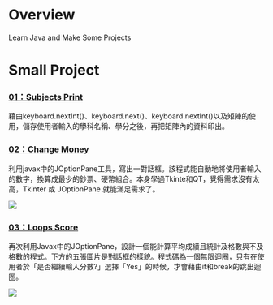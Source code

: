 # Overview
Learn Java and Make Some Projects

# Small Project
### [01：Subjects Print](https://github.com/tailer954/JavaLearning/blob/master/Small%20Project/01_subjects_print.java)   
藉由keyboard.nextInt()、keyboard.next()、keyboard.nextInt()以及矩陣的使用，儲存使用者輸入的學科名稱、學分之後，再把矩陣內的資料印出。    
>
>
### [02：Change Money](https://github.com/tailer954/JavaLearning/blob/master/Small%20Project/02_change_money.java)   
利用javax中的JOptionPane工具，寫出一對話框。該程式能自動地將使用者輸入的數字，換算成最少的鈔票、硬幣組合。本身學過Tkinte和QT，覺得需求沒有太高，Tkinter 或 JOptionPane 就能滿足需求了。   
>
>
![](https://github.com/tailer954/JavaLearning/blob/master/Small%20Project/Change%20Money%20Result.JPG)
>
>
### [03：Loops Score](https://github.com/tailer954/JavaLearning/blob/master/Small%20Project/03_loops_score.java)   
再次利用Javax中的JOptionPane，設計一個能計算平均成績且統計及格數與不及格數的程式。下方的五張圖片是對話框的樣貌。程式碼為一個無限迴圈，只有在使用者於「是否繼續輸入分數?」選擇「Yes」的時候，才會藉由if和break的跳出迴圈。    
>
>
![](https://github.com/tailer954/JavaLearning/blob/master/Small%20Project/Loops%20Score%20Result.JPG)
>
>
